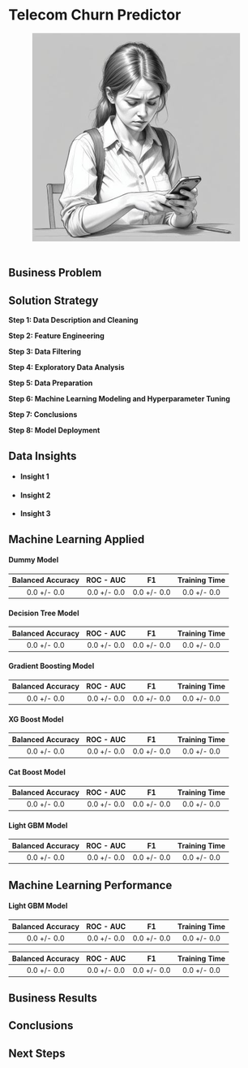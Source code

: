 # Telecom Churn Predictor

<div align="center">
    <img alt="churn" src="https://github.com/nelsonj1614/Data_Projects_TripleTen/blob/8911af67d0e46966c09d92a498119e9239eeed72/04_Telecom_Churn_Classification/Photos/pikaso_texttoimage_sketch-lines-dissatisfied-phone-user-pencil-drawin.jpg">
</div>

<br>

## Business Problem

## Solution Strategy

**Step 1: Data Description and Cleaning**

**Step 2: Feature Engineering**

**Step 3: Data Filtering**

**Step 4: Exploratory Data Analysis**

**Step 5: Data Preparation**

**Step 6: Machine Learning Modeling and Hyperparameter Tuning**

**Step 7: Conclusions**

**Step 8: Model Deployment**

## Data Insights

* #### Insight 1
  
* #### Insight 2
  
* #### Insight 3

## Machine Learning Applied

#### Dummy Model

| Balanced Accuracy |  ROC - AUC  |      F1     |Training Time|
|:-----------------:|:-----------:|:-----------:|:-----------:|
|   0.0 +/- 0.0   | 0.0 +/- 0.0 | 0.0 +/- 0.0 | 0.0 +/- 0.0 |

#### Decision Tree Model

| Balanced Accuracy |  ROC - AUC  |      F1     |Training Time|
|:-----------------:|:-----------:|:-----------:|:-----------:|
|   0.0 +/- 0.0   | 0.0 +/- 0.0 | 0.0 +/- 0.0 | 0.0 +/- 0.0 |

#### Gradient Boosting Model

| Balanced Accuracy |  ROC - AUC  |      F1     |Training Time|
|:-----------------:|:-----------:|:-----------:|:-----------:|
|   0.0 +/- 0.0   | 0.0 +/- 0.0 | 0.0 +/- 0.0 | 0.0 +/- 0.0 |

#### XG Boost Model

| Balanced Accuracy |  ROC - AUC  |      F1     |Training Time|
|:-----------------:|:-----------:|:-----------:|:-----------:|
|   0.0 +/- 0.0   | 0.0 +/- 0.0 | 0.0 +/- 0.0 | 0.0 +/- 0.0 |

#### Cat Boost Model

| Balanced Accuracy |  ROC - AUC  |      F1     |Training Time|
|:-----------------:|:-----------:|:-----------:|:-----------:|
|   0.0 +/- 0.0   | 0.0 +/- 0.0 | 0.0 +/- 0.0 | 0.0 +/- 0.0 |

#### Light GBM Model

| Balanced Accuracy |  ROC - AUC  |      F1     |Training Time|
|:-----------------:|:-----------:|:-----------:|:-----------:|
|   0.0 +/- 0.0   | 0.0 +/- 0.0 | 0.0 +/- 0.0 | 0.0 +/- 0.0 |

## Machine Learning Performance

#### Light GBM Model

| Balanced Accuracy |  ROC - AUC  |      F1     |Training Time|
|:-----------------:|:-----------:|:-----------:|:-----------:|
|   0.0 +/- 0.0   | 0.0 +/- 0.0 | 0.0 +/- 0.0 | 0.0 +/- 0.0 |

| Balanced Accuracy |  ROC - AUC  |      F1     |Training Time|
|:-----------------:|:-----------:|:-----------:|:-----------:|
|   0.0 +/- 0.0   | 0.0 +/- 0.0 | 0.0 +/- 0.0 | 0.0 +/- 0.0 |

## Business Results

## Conclusions

## Next Steps
